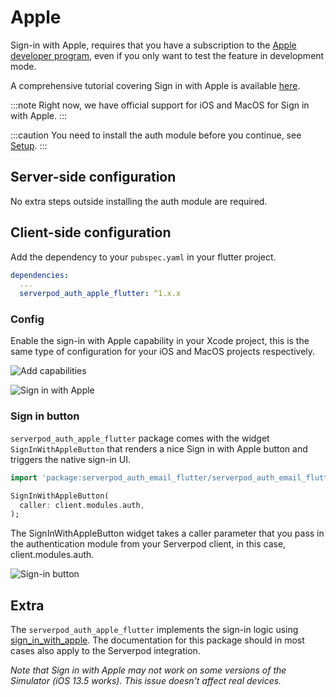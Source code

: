 # Apple

Sign-in with Apple, requires that you have a subscription to the [Apple developer program](https://developer.apple.com/programs/), even if you only want to test the feature in development mode.

A comprehensive tutorial covering Sign in with Apple is available [here](https://medium.com/serverpod/integrating-apple-sign-in-with-serverpod-authentication-part-3-f5a49d006800).

:::note
Right now, we have official support for iOS and MacOS for Sign in with Apple.
:::

:::caution
You need to install the auth module before you continue, see [Setup](../setup).
:::

## Server-side configuration

No extra steps outside installing the auth module are required.

## Client-side configuration

Add the dependency to your `pubspec.yaml` in your flutter project.

```yaml
dependencies:
  ...
  serverpod_auth_apple_flutter: ^1.x.x
```

### Config

Enable the sign-in with Apple capability in your Xcode project, this is the same type of configuration for your iOS and MacOS projects respectively.

![Add capabilities](/img/authentication/providers/apple/1-xcode-add.png)

![Sign in with Apple](/img/authentication/providers/apple/2-xcode-sign-in-with-apple.png)

### Sign in button

`serverpod_auth_apple_flutter` package comes with the widget `SignInWithAppleButton` that renders a nice Sign in with Apple button and triggers the native sign-in UI.

```dart
import 'package:serverpod_auth_email_flutter/serverpod_auth_email_flutter.dart';

SignInWithAppleButton(
  caller: client.modules.auth,
);
```

The SignInWithAppleButton widget takes a caller parameter that you pass in the authentication module from your Serverpod client, in this case, client.modules.auth.

![Sign-in button](/img/authentication/providers/apple/3-button.png)

## Extra

The `serverpod_auth_apple_flutter` implements the sign-in logic using [sign_in_with_apple](https://pub.dev/packages/sign_in_with_apple). The documentation for this package should in most cases also apply to the Serverpod integration.

_Note that Sign in with Apple may not work on some versions of the Simulator (iOS 13.5 works). This issue doesn't affect real devices._
